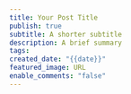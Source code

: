 ```yaml
---
title: Your Post Title
publish: true
subtitle: A shorter subtitle
description: A brief summary
tags:
created_date: "{{date}}"
featured_image: URL
enable_comments: "false"
---
```

